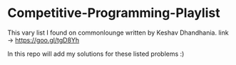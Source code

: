 # Competitive-Programming-Playlist

This vary list I found on commonlounge written by Keshav Dhandhania.
link -> https://goo.gl/tgD8Yh

In this repo will add my solutions for these listed problems :) 
